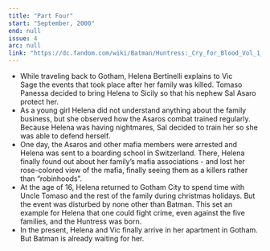 ```yaml
---
title: "Part Four"
start: "September, 2000"
end: null
issue: 4
arc: null
link: "https://dc.fandom.com/wiki/Batman/Huntress:_Cry_for_Blood_Vol_1_4"
---
```


- While traveling back to Gotham, Helena Bertinelli explains to Vic Sage the events that took place after her family was killed. Tomaso Panessa decided to bring Helena to Sicily so that his nephew Sal Asaro protect her.
- As a young girl Helena did not understand anything about the family business, but she observed how the Asaros combat trained regularly. Because Helena was having nightmares, Sal decided to train her so she was able to defend herself.
- One day, the Asaros and other mafia members were arrested and Helena was sent to a boarding school in Switzerland. There, Helena finally found out about her family’s mafia associations - and lost her rose-colored view of the mafia, finally seeing them as a killers rather than “robinhoods”.
- At the age of 16, Helena returned to Gotham City to spend time with Uncle Tomaso and the rest of the family during christmas holidays. But the event was disturbed by none other than Batman. This set an example for Helena that one could fight crime, even against the five families, and the Huntress was born.
- In the present, Helena and Vic finally arrive in her apartment in Gotham. But Batman is already waiting for her.

